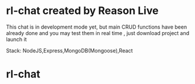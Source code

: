 # rl-chat created by Reason Live
This chat is in development mode yet, but main CRUD functions have been already done
and you may test them in real time , just download project and launch it

Stack: NodeJS,Express,MongoDB(Mongoose),React
# rl-chat
